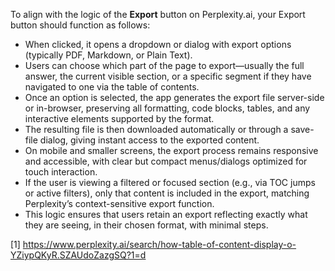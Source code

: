 To align with the logic of the **Export** button on Perplexity.ai, your Export button should function as follows:

- When clicked, it opens a dropdown or dialog with export options (typically PDF, Markdown, or Plain Text).
- Users can choose which part of the page to export—usually the full answer, the current visible section, or a specific segment if they have navigated to one via the table of contents.
- Once an option is selected, the app generates the export file server-side or in-browser, preserving all formatting, code blocks, tables, and any interactive elements supported by the format.
- The resulting file is then downloaded automatically or through a save-file dialog, giving instant access to the exported content.
- On mobile and smaller screens, the export process remains responsive and accessible, with clear but compact menus/dialogs optimized for touch interaction.
- If the user is viewing a filtered or focused section (e.g., via TOC jumps or active filters), only that content is included in the export, matching Perplexity’s context-sensitive export function.
- This logic ensures that users retain an export reflecting exactly what they are seeing, in their chosen format, with minimal steps.

[1] https://www.perplexity.ai/search/how-table-of-content-display-o-YZiypQKyR.SZAUdoZazgSQ?1=d